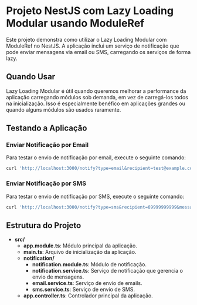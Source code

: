 # Projeto NestJS com Lazy Loading Modular usando ModuleRef

Este projeto demonstra como utilizar o Lazy Loading Modular com ModuleRef no NestJS. A aplicação inclui um serviço de notificação que pode enviar mensagens via email ou SMS, carregando os serviços de forma lazy.

## Quando Usar

Lazy Loading Modular é útil quando queremos melhorar a performance da aplicação carregando módulos sob demanda, em vez de carregá-los todos na inicialização. Isso é especialmente benéfico em aplicações grandes ou quando alguns módulos são usados raramente.

## Testando a Aplicação

### Enviar Notificação por Email

Para testar o envio de notificação por email, execute o seguinte comando:
```bash
curl 'http://localhost:3000/notify?type=email&recipient=test@example.com&message=Hello!'
```

### Enviar Notificação por SMS

Para testar o envio de notificação por SMS, execute o seguinte comando:
```bash
curl 'http://localhost:3000/notify?type=sms&recipient=69999999999&message=Hello!'
```

## Estrutura do Projeto

- **src/**
  - **app.module.ts**: Módulo principal da aplicação.
  - **main.ts**: Arquivo de inicialização da aplicação.
  - **notification/**
    - **notification.module.ts**: Módulo de notificação.
    - **notification.service.ts**: Serviço de notificação que gerencia o envio de mensagens.
    - **email.service.ts**: Serviço de envio de emails.
    - **sms.service.ts**: Serviço de envio de SMS.
  - **app.controller.ts**: Controlador principal da aplicação.
